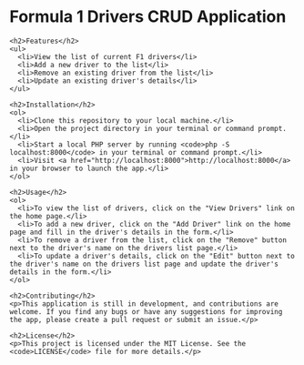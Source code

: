 <!DOCTYPE html>
<html>
  <head>
    <title>Formula 1 Drivers CRUD Application</title>
    <meta charset="UTF-8">
    <meta name="viewport" content="width=device-width, initial-scale=1.0">
  </head>
  <body>
    <h1>Formula 1 Drivers CRUD Application</h1>

    <h2>Features</h2>
    <ul>
      <li>View the list of current F1 drivers</li>
      <li>Add a new driver to the list</li>
      <li>Remove an existing driver from the list</li>
      <li>Update an existing driver's details</li>
    </ul>

    <h2>Installation</h2>
    <ol>
      <li>Clone this repository to your local machine.</li>
      <li>Open the project directory in your terminal or command prompt.</li>
      <li>Start a local PHP server by running <code>php -S localhost:8000</code> in your terminal or command prompt.</li>
      <li>Visit <a href="http://localhost:8000">http://localhost:8000</a> in your browser to launch the app.</li>
    </ol>

    <h2>Usage</h2>
    <ol>
      <li>To view the list of drivers, click on the "View Drivers" link on the home page.</li>
      <li>To add a new driver, click on the "Add Driver" link on the home page and fill in the driver's details in the form.</li>
      <li>To remove a driver from the list, click on the "Remove" button next to the driver's name on the drivers list page.</li>
      <li>To update a driver's details, click on the "Edit" button next to the driver's name on the drivers list page and update the driver's details in the form.</li>
    </ol>

    <h2>Contributing</h2>
    <p>This application is still in development, and contributions are welcome. If you find any bugs or have any suggestions for improving the app, please create a pull request or submit an issue.</p>

    <h2>License</h2>
    <p>This project is licensed under the MIT License. See the <code>LICENSE</code> file for more details.</p>
  </body>
</html>
